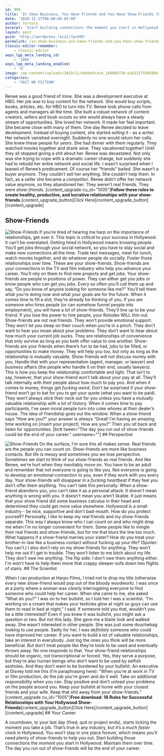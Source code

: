 ```yaml
---
id: 999
title: 'In Show Business, You Have Friends and You Have Show-Friends (Until You Don&#8217;t)'
date: '2019-12-17T06:00:06-05:00'
author: Tortora
excerpt: 'Start building connections the moment you start in Hollywood. The day you run out of show-friends is the end of your career.'
layout: post
guid: 'http://wordpress.local/?p=999'
permalink: /in-show-business-you-have-friends-and-you-have-show-friends-until-you-dont/
classic-editor-remember:
    - classic-editor
aops_lpp_meta_landing_id:
    - '1085'
aops_lpp_meta_landing_enabled:
    - '0'
image: /wp-content/uploads/2019/11/AdobeStock_166864720-e1613175405886.jpeg
categories:
    - 'FACT OR FICTION'
---
```


Renee was a good friend of mine. She was a development executive at HBO. Her job was to buy content for the network. She would buy scripts, books, articles, etc. for HBO to turn into TV. Renee took phone calls from agents and managers all the time. She built a robust network of content creators, sellers and book scouts so she would always have a steady stream of opportunities. She loved her network. It made her feel important. She became close with many of them. One day Renee decided to leave development. Instead of buying content, she started *selling* it - as a writer. Her network vanished overnight. Suddenly no one would return her calls. She knew these people for *years*. She had dinner with them regularly. They watched movies together and drank wine. They vacationed together! Until they all stopped giving a shit about her. Renee was devastated. Not only was she trying to cope with a dramatic career change, but suddenly she had to rebuild her entire network and social life. I wasn’t surprised when I leaned of Renee’s predicament. Of course her "friends" bailed. She wasn’t a buyer anymore. They couldn’t sell her anything. She couldn’t help them. In fact, as a seller she became a *competitor*. Renee didn’t offer her network value anymore, so they abandoned her. They weren’t real friends. They were *show-friends*. \[content\_upgrade cu\_id="1005"\]**Follow these rules to create healthy, productive, and lucrative relationships with your show-friends.**\[content\_upgrade\_button\]Click Here\[/content\_upgrade\_button\]\[/content\_upgrade\]

## Show-Friends

 ![Show-Friends](http://wordpress.local/wp-content/uploads/2023/05/AdobeStock_370152379-sm.jpg) If you’re tired of hearing me harp on the importance of relationships, get over it. This topic is *critical* to your success in Hollywood. It can’t be overstated. Getting hired in Hollywood means knowing people. You’ll get jobs through your social network, so you have to stay social and make new connections all the time. Trade text messages, meet for lunch, watch movies together, and do whatever people do socially. Foster those relationships over time. These are your show-friends. Show-friends are your connections in the TV and film industry who help you advance your career. You’ll rely on them to find new projects and get jobs. Your show-friends are people in positions of power. They can either get you jobs or know people who can get you jobs. Every so often you’ll call them up and say, “Do you know of anyone looking for someone like me?” You’ll tell them what you’re doing now and what your goals are for the future. When it comes time to fill a slot, they’re already be thinking of you. If you are someone who hires people (or can somehow funnel people into employment), you will have a *lot* of show-friends. They’ll line up to be your friend. If you lose the power to hire people, your Rolodex WILL thin out. Show-friends are *not* real friends. They won’t provide emotional support. They won’t let you sleep on their couch when you’re in a pinch. They don’t want to hear you moan about your problems. They don’t want to hear about how much your current job sucks. They are relationships of convenience that only survive as long as you both offer value to one another. Show-friends are your friends when there’s fun to be had, jobs to be filled, or opportunities to make money. They will help you too, but only as long as the relationship is mutually valuable. Show-friends *will not* discuss money with you. Handle that with your representation (agent, manager, or lawyer) and business affairs (the people who handle it on their end, usually lawyers). This is how you keep the relationship comfortable and light. That isn’t to say, however, that your show-friend won’t talk about your pay at all. They’ll talk internally with their people about how much to pay you. And when it comes to money, things get *fucking weird*. Don’t be surprised if your show-friend won’t go to bat for you to get your quote (what you want to be paid). They won’t always stick their neck out for you unless you have a mutually valuable relationship with a lot of history. When it comes time to pay participants, I’ve seen moral people turn into coke whores at their dealer’s house. The idea of friendship goes out the window. When a show-friend says “How are you?” your answer is *always* “Great! I’m having an amazing time working on \[insert your project\]. How are you?” Then you sit back and listen for opportunities. \[bctt tweet="The day you run out of show-friends could be the end of your career." username=""\] ## Perspective

 ![Show-Friends](http://wordpress.local/wp-content/uploads/2023/05/AdobeStock_406145439-sm.jpg) On the surface, I'm sure this all makes sense. Real friends are the people you can count on. Show-friends are more like business contacts. But life is messy and sometimes you we lose perspective. Sometimes we start to think of our show-friends as real friends. And like Renee, we’re hurt when they inevitably move on. You have to be an adult and remember that not everyone is going to like you. Not everyone is going to develop an emotional connection to you, even if they work with you every day. Your show-friends will disappear in a *fucking heartbeat* if they feel you don’t offer them anything. You can’t take this personally. When a show-friend abandons you, you can't take it as a personal attack. It doesn't mean anything is wrong with you. It doesn't mean you aren’t likable. It just means that your show friend did some business calculus in their head and determined they could get more value elsewhere. Hollywood is a small industry - be nice, supportive and don't bad-mouth. How do you protect yourself? Personally, I like to keep my real friends and my show-friends separate. This way I always know who I can count on and who might drop me when I'm no longer convenient for them. Some people like to mingle their real friends and show-friends, but for me that blurs the line too much. What happens if a show-friend marries your sister? How do you treat your brother-in-law like a business contact without fucking up your life? (Spoiler: You can’t.) I also don’t rely on my show-friends for anything. They won’t help me out if I get in trouble. They won’t listen to me bitch about my life. They don’t owe me *anything*. The flip side: I don’t owe them anything either. I'm won't have to help them move that crappy sleeper-sofa down two flights of stairs. ## The Scientist

 When I ran production at Harpo Films, I tried not to drop my title (otherwise every new show-friend would pop out of the bloody woodwork). I was once at a party where a woman was *clearly* interrogating everyone to find someone who could help her career. When she came to me, she asked “What do you?” I was on to her bullshit, so I told her I was a scientist. “I’m working on a cream that makes your testicles glow at night so guys can use them to read in bed at night,” I said. If someone told you that, wouldn’t you be a *little* interested? Even if you knew it was bullshit, you might ask a question or two. But not this lady. She gave me a blank look and walked away. She wasn’t interested in other people. She was just some douchebag looking to use people. Sadly for her, I was *definitely* someone who could have improved her career. If you want to build a lot of valuable relationships, take an interest in everybody. Just log the ones you think will be more beneficial. But don’t treat people like they’re tools to be used and eventually thrown away. No one responds to that. Your show-friend relationships should be organic, not transcriptional or forced. Yes, they serve a purpose, but they’re also human beings who don’t want to be used by selfish assholes. And they don’t want to be burdened by your bullshit. An executive at Disney told me this (I’m paraphrasing here): “When you’re at work in TV or film production, do the job you're given and do it well. Take on additional responsibility when you can. Stay positive and don’t unload your problems on the people around you. Keep your bullshit at home with your closest friends and your wife. Keep that shit away from your show-friends.” \[content\_upgrade cu\_id="1005"\]**Free download: 18 Rules for Successful Relationships with Your Hollywood Show-Friends**\[content\_upgrade\_button\]Click Here\[/content\_upgrade\_button\]\[/content\_upgrade\] ## Your Career

 A countdown, to your last day (fired, quit or project ends), starts ticking the moment you take a job. That’s true in any industry, but it’s a *much faster* clock in Hollywood. You won’t stay in one place forever, which means you’ll need plenty of show-friends to help you out. Start building those connections the *moment* you start in Hollywood. Maintain them over time. The day you run out of show-friends will be the end of your career.